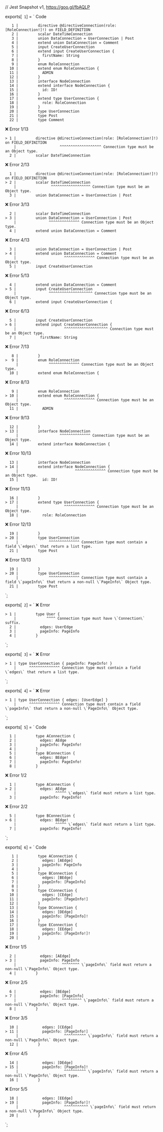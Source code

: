 // Jest Snapshot v1, https://goo.gl/fbAQLP

exports[` 1`] = `
Code

       1 |         directive @directiveConnection(role: [RoleConnection!]!) on FIELD_DEFINITION
       2 |         scalar DateTimeConnection
       3 |         union DataConnection = UserConnection | Post
       4 |         extend union DataConnection = Comment
       5 |         input CreateUserConnection
       6 |         extend input CreateUserConnection {
       7 |           firstName: String
       8 |         }
       9 |         enum RoleConnection
      10 |         extend enum RoleConnection {
      11 |           ADMIN
      12 |         }
      13 |         interface NodeConnection
      14 |         extend interface NodeConnection {
      15 |           id: ID!
      16 |         }
      17 |         extend type UserConnection {
      18 |           role: RoleConnection
      19 |         }
      20 |         type UserConnection
      21 |         type Post
      22 |         type Comment

❌ Error 1/13

    > 1 |         directive @directiveConnection(role: [RoleConnection!]!) on FIELD_DEFINITION
        |                    ^^^^^^^^^^^^^^^^^^^ Connection type must be an Object type.
      2 |         scalar DateTimeConnection

❌ Error 2/13

      1 |         directive @directiveConnection(role: [RoleConnection!]!) on FIELD_DEFINITION
    > 2 |         scalar DateTimeConnection
        |                ^^^^^^^^^^^^^^^^^^ Connection type must be an Object type.
      3 |         union DataConnection = UserConnection | Post

❌ Error 3/13

      2 |         scalar DateTimeConnection
    > 3 |         union DataConnection = UserConnection | Post
        |               ^^^^^^^^^^^^^^ Connection type must be an Object type.
      4 |         extend union DataConnection = Comment

❌ Error 4/13

      3 |         union DataConnection = UserConnection | Post
    > 4 |         extend union DataConnection = Comment
        |                      ^^^^^^^^^^^^^^ Connection type must be an Object type.
      5 |         input CreateUserConnection

❌ Error 5/13

      4 |         extend union DataConnection = Comment
    > 5 |         input CreateUserConnection
        |               ^^^^^^^^^^^^^^^^^^^^ Connection type must be an Object type.
      6 |         extend input CreateUserConnection {

❌ Error 6/13

      5 |         input CreateUserConnection
    > 6 |         extend input CreateUserConnection {
        |                      ^^^^^^^^^^^^^^^^^^^^ Connection type must be an Object type.
      7 |           firstName: String

❌ Error 7/13

       8 |         }
    >  9 |         enum RoleConnection
         |              ^^^^^^^^^^^^^^ Connection type must be an Object type.
      10 |         extend enum RoleConnection {

❌ Error 8/13

       9 |         enum RoleConnection
    > 10 |         extend enum RoleConnection {
         |                     ^^^^^^^^^^^^^^ Connection type must be an Object type.
      11 |           ADMIN

❌ Error 9/13

      12 |         }
    > 13 |         interface NodeConnection
         |                   ^^^^^^^^^^^^^^ Connection type must be an Object type.
      14 |         extend interface NodeConnection {

❌ Error 10/13

      13 |         interface NodeConnection
    > 14 |         extend interface NodeConnection {
         |                          ^^^^^^^^^^^^^^ Connection type must be an Object type.
      15 |           id: ID!

❌ Error 11/13

      16 |         }
    > 17 |         extend type UserConnection {
         |                     ^^^^^^^^^^^^^^ Connection type must be an Object type.
      18 |           role: RoleConnection

❌ Error 12/13

      19 |         }
    > 20 |         type UserConnection
         |              ^^^^^^^^^^^^^^ Connection type must contain a field \`edges\` that return a list type.
      21 |         type Post

❌ Error 13/13

      19 |         }
    > 20 |         type UserConnection
         |              ^^^^^^^^^^^^^^ Connection type must contain a field \`pageInfo\` that return a non-null \`PageInfo\` Object type.
      21 |         type Post
`;

exports[` 2`] = `
❌ Error

    > 1 |         type User {
        |              ^^^^ Connection type must have \`Connection\` suffix.
      2 |           edges: UserEdge
      3 |           pageInfo: PageInfo
      4 |         }
`;

exports[` 3`] = `
❌ Error

    > 1 | type UserConnection { pageInfo: PageInfo! }
        |      ^^^^^^^^^^^^^^ Connection type must contain a field \`edges\` that return a list type.
`;

exports[` 4`] = `
❌ Error

    > 1 | type UserConnection { edges: [UserEdge] }
        |      ^^^^^^^^^^^^^^ Connection type must contain a field \`pageInfo\` that return a non-null \`PageInfo\` Object type.
`;

exports[` 5`] = `
Code

      1 |         type AConnection {
      2 |           edges: AEdge
      3 |           pageInfo: PageInfo!
      4 |         }
      5 |         type BConnection {
      6 |           edges: BEdge!
      7 |           pageInfo: PageInfo!
      8 |         }

❌ Error 1/2

      1 |         type AConnection {
    > 2 |           edges: AEdge
        |                  ^^^^^ \`edges\` field must return a list type.
      3 |           pageInfo: PageInfo!

❌ Error 2/2

      5 |         type BConnection {
    > 6 |           edges: BEdge!
        |                  ^^^^^ \`edges\` field must return a list type.
      7 |           pageInfo: PageInfo!
`;

exports[` 6`] = `
Code

       1 |         type AConnection {
       2 |           edges: [AEdge]
       3 |           pageInfo: PageInfo
       4 |         }
       5 |         type BConnection {
       6 |           edges: [BEdge]
       7 |           pageInfo: [PageInfo]
       8 |         }
       9 |         type CConnection {
      10 |           edges: [CEdge]
      11 |           pageInfo: [PageInfo!]
      12 |         }
      13 |         type DConnection {
      14 |           edges: [DEdge]
      15 |           pageInfo: [PageInfo]!
      16 |         }
      17 |         type EConnection {
      18 |           edges: [EEdge]
      19 |           pageInfo: [PageInfo!]!
      20 |         }

❌ Error 1/5

      2 |           edges: [AEdge]
    > 3 |           pageInfo: PageInfo
        |                     ^^^^^^^^ \`pageInfo\` field must return a non-null \`PageInfo\` Object type.
      4 |         }

❌ Error 2/5

      6 |           edges: [BEdge]
    > 7 |           pageInfo: [PageInfo]
        |                     ^^^^^^^^^ \`pageInfo\` field must return a non-null \`PageInfo\` Object type.
      8 |         }

❌ Error 3/5

      10 |           edges: [CEdge]
    > 11 |           pageInfo: [PageInfo!]
         |                     ^^^^^^^^^^ \`pageInfo\` field must return a non-null \`PageInfo\` Object type.
      12 |         }

❌ Error 4/5

      14 |           edges: [DEdge]
    > 15 |           pageInfo: [PageInfo]!
         |                     ^^^^^^^^^^ \`pageInfo\` field must return a non-null \`PageInfo\` Object type.
      16 |         }

❌ Error 5/5

      18 |           edges: [EEdge]
    > 19 |           pageInfo: [PageInfo!]!
         |                     ^^^^^^^^^^^ \`pageInfo\` field must return a non-null \`PageInfo\` Object type.
      20 |         }
`;
